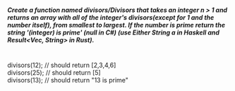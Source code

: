 ##### Create a function named divisors/Divisors that takes an integer n > 1 and returns an array with all of the integer's divisors(except for 1 and the number itself), from smallest to largest. If the number is prime return the string '(integer) is prime' (null in C#) (use Either String a in Haskell and Result<Vec<u32>, String> in Rust).
<br>
divisors(12); // should return [2,3,4,6]
<br>
divisors(25); // should return [5]
<br>
divisors(13); // should return "13 is prime"
